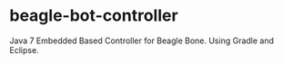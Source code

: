 beagle-bot-controller
=====================

Java 7 Embedded Based Controller for Beagle Bone.  Using Gradle and Eclipse.